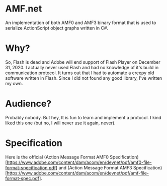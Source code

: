 # AMF.net

An implementation of both AMF0 and AMF3 binary format that is used to serialize ActionScript object graphs written in C#.

# Why?

So, Flash is dead and Adobe will end support of Flash Player on December 31, 2020. 
I actually never used Flash and had no knowledge of it's build in communication protocol.
It turns out that I had to automate a creepy old software written in Flash.
Since I did not found any good library, I've written my own.

# Audience?

Probably nobody. But hey, It is fun to learn and implement a protocol. I kind liked this one (but no, I will never use it again, never).

# Specification

Here is the official (Action Message Format AMF0 Specification)[https://www.adobe.com/content/dam/acom/en/devnet/pdf/amf0-file-format-specification.pdf] and (Action Message Format AMF3 Specification)[https://www.adobe.com/content/dam/acom/en/devnet/pdf/amf-file-format-spec.pdf].
